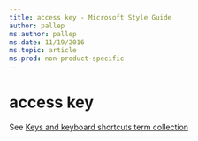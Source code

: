 ```yaml
---
title: access key - Microsoft Style Guide
author: pallep
ms.author: pallep
ms.date: 11/19/2016
ms.topic: article
ms.prod: non-product-specific
---
```


# access key

See [Keys and keyboard shortcuts term collection](/style-guide/a-z-word-list-term-collections/term-collections/keys-keyboard-shortcuts)
